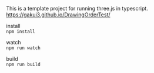 This is a template project for running three.js in typescript.</br>
https://gakui3.github.io/DrawingOrderTest/


install  
`npm install`  
  
watch  
`npm run watch`  

build  
`npm run build`  
